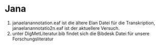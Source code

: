 # Jana
1. janaelanannotation.eaf ist die ältere Elan Datei für die Transkription, janaelanannotatio2n.eaf ist der aktuellere Versuch.
2. unter DigMetLiteratur.bib findet sich die Bibdesk Datei für unsere Forschungsliteratur

